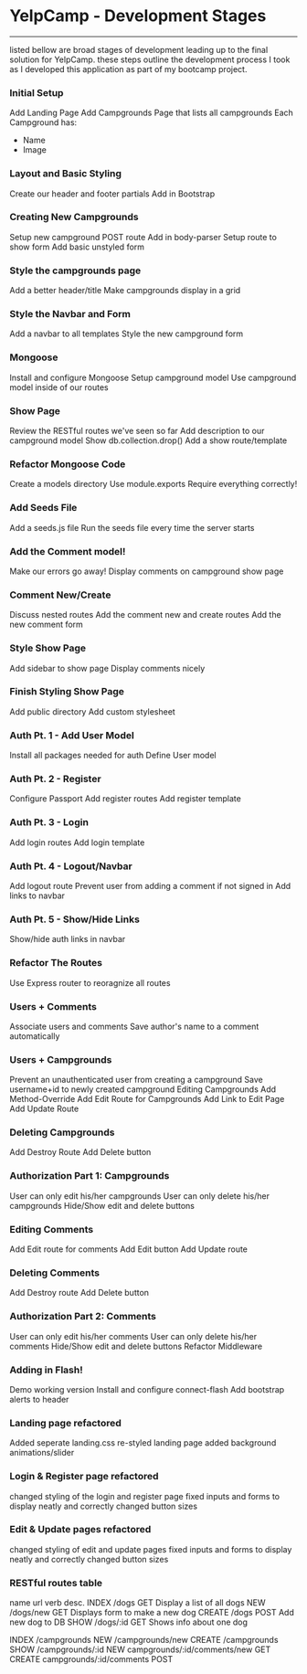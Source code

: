# YelpCamp - Development Stages
---
listed bellow are broad stages of development leading up to the final solution for YelpCamp.
these steps outline the development process I took as I developed this application as part of my bootcamp project.

### Initial Setup
Add Landing Page
Add Campgrounds Page that lists all campgrounds
Each Campground has:
 - Name
 - Image

### Layout and Basic Styling
Create our header and footer partials
Add in Bootstrap

### Creating New Campgrounds
Setup new campground POST route
Add in body-parser
Setup route to show form
Add basic unstyled form

### Style the campgrounds page
Add a better header/title
Make campgrounds display in a grid
### Style the Navbar and Form
Add a navbar to all templates
Style the new campground form

### Mongoose
Install and configure Mongoose
Setup campground model
Use campground model inside of our routes

### Show Page
Review the RESTful routes we've seen so far
Add description to our campground model
Show db.collection.drop()
Add a show route/template

### Refactor Mongoose Code
Create a models directory
Use module.exports
Require everything correctly!

### Add Seeds File
Add a seeds.js file
Run the seeds file every time the server starts

### Add the Comment model!
Make our errors go away!
Display comments on campground show page

### Comment New/Create
Discuss nested routes
Add the comment new and create routes
Add the new comment form

### Style Show Page
Add sidebar to show page
Display comments nicely

### Finish Styling Show Page
Add public directory
Add custom stylesheet

### Auth Pt. 1 - Add User Model
Install all packages needed for auth
Define User model

### Auth Pt. 2 - Register
Configure Passport
Add register routes
Add register template

### Auth Pt. 3 - Login
Add login routes
Add login template

### Auth Pt. 4 - Logout/Navbar
Add logout route
Prevent user from adding a comment if not signed in
Add links to navbar

### Auth Pt. 5 - Show/Hide Links
Show/hide auth links in navbar

### Refactor The Routes
Use Express router to reoragnize all routes

### Users + Comments
Associate users and comments
Save author's name to a comment automatically

### Users + Campgrounds
Prevent an unauthenticated user from creating a campground
Save username+id to newly created campground
Editing Campgrounds
Add Method-Override
Add Edit Route for Campgrounds
Add Link to Edit Page
Add Update Route

### Deleting Campgrounds
Add Destroy Route
Add Delete button

### Authorization Part 1: Campgrounds
User can only edit his/her campgrounds
User can only delete his/her campgrounds
Hide/Show edit and delete buttons

### Editing Comments
Add Edit route for comments
Add Edit button
Add Update route
### Deleting Comments
Add Destroy route
Add Delete button

### Authorization Part 2: Comments
User can only edit his/her comments
User can only delete his/her comments
Hide/Show edit and delete buttons
Refactor Middleware

### Adding in Flash!
Demo working version
Install and configure connect-flash
Add bootstrap alerts to header

### Landing page refactored
Added seperate landing.css
re-styled landing page
added background animations/slider

###  Login & Register page refactored
changed styling of the login and register page
fixed inputs and forms to display neatly and correctly
changed button sizes

### Edit & Update pages refactored
changed styling of edit and update pages
fixed inputs and forms to display neatly and correctly
changed button sizes

### RESTful routes table
name url verb desc.
INDEX /dogs GET Display a list of all dogs NEW /dogs/new 
GET Displays form to make a new dog 
CREATE /dogs POST Add new dog to DB 
SHOW /dogs/:id GET Shows info about one dog

INDEX /campgrounds NEW /campgrounds/new 
CREATE /campgrounds SHOW /campgrounds/:id
NEW campgrounds/:id/comments/new 
GET CREATE campgrounds/:id/comments POST